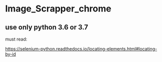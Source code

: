 # Image_Scrapper_chrome

## use only python 3.6 or 3.7


must read:

https://selenium-python.readthedocs.io/locating-elements.html#locating-by-id
